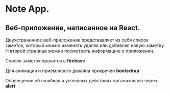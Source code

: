 # Note App.

## Веб-приложение, написанное на React.

Двухстраничное веб-приложение представвляет из себя список заметок, который можно изменять удаляя или добавляя новую заметку. Н второй странице можно посмотреть информацию о приложении.

Список заметок хранится в **firebase**

Для анимации и приемливого дизайна прикручен **bootsrtrap**

Оповещение об ошибках и успешных действиях организована через **alert**
 



